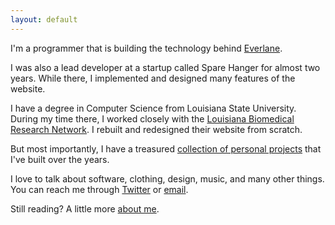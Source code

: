 ```yaml
---
layout: default
---
```


I'm a programmer that is building the technology behind [Everlane][everlane].

I was also a lead developer at a startup called Spare Hanger for almost two years. While there, I implemented and designed many features of the website.

I have a degree in Computer Science from Louisiana State University. During my time there, I worked closely with the [Louisiana Biomedical Research Network][lbrn]. I rebuilt and redesigned their website from scratch.

But most importantly, I have a treasured [collection of personal projects][projects] that I've built over the years.

I love to talk about software, clothing, design, music, and many other things. You can reach me through [Twitter][twitter] or [email][email].

Still reading? A little more [about me][about].

[everlane]: http://everlane.com
[lbrn]: http://lbrn.lsu.edu
[twitter]: http://twitter.com/taylorlapeyre
[email]: mailto:taylorlapeyre@gmail.com
[about]: /about
[projects]: /projects

